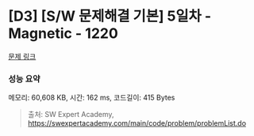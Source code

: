 # [D3] [S/W 문제해결 기본] 5일차 - Magnetic - 1220 

[문제 링크](https://swexpertacademy.com/main/code/problem/problemDetail.do?contestProbId=AV14hwZqABsCFAYD) 

### 성능 요약

메모리: 60,608 KB, 시간: 162 ms, 코드길이: 415 Bytes



> 출처: SW Expert Academy, https://swexpertacademy.com/main/code/problem/problemList.do